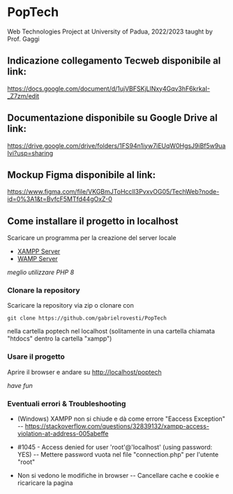 # PopTech
Web Technologies Project at University of Padua, 2022/2023 taught by Prof. Gaggi

## Indicazione collegamento Tecweb disponibile al link:

https://docs.google.com/document/d/1ujVBFSKjLlNxy4Gqv3hF6krkaI-_Z7zm/edit 

## Documentazione disponibile su Google Drive al link:

https://drive.google.com/drive/folders/1FS94n1iyw7iEUqW0HgsJ9iBf5w9uaIvi?usp=sharing

## Mockup Figma disponibile al link:

https://www.figma.com/file/VKGBmJToHccll3PvxvOG05/TechWeb?node-id=0%3A1&t=BvfcF5MTfd44gOxZ-0

## Come installare il progetto in localhost

Scaricare un programma per la creazione del server locale

- [XAMPP Server](https://www.apachefriends.org/download.html)
- [WAMP Server](https://www.wampserver.com/en/download-wampserver-64bits/)

_meglio utilizzare PHP 8_

### Clonare la repository 

Scaricare la repository via zip o clonare con

`git clone https://github.com/gabrielrovesti/PopTech`

nella cartella poptech nel localhost (solitamente in una cartella chiamata "htdocs" dentro la cartella "xampp")
 
### Usare il progetto

Aprire il browser e andare su [http://localhost/poptech](http://localhost/poptech)

_have fun_

### Eventuali errori & Troubleshooting

- (Windows) XAMPP non si chiude e dà come errore "Eaccess Exception"
-- https://stackoverflow.com/questions/32839132/xampp-access-violation-at-address-005abeffe

- #1045 - Access denied for user 'root'@'localhost' (using password: YES)
-- Mettere password vuota nel file "connection.php" per l'utente "root"

- Non si vedono le modifiche in browser
-- Cancellare cache e <span lang="en">cookie</span> e ricaricare la pagina
